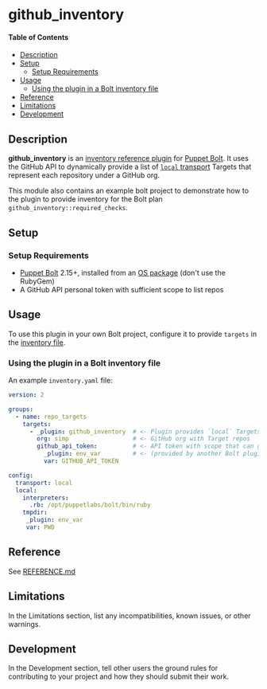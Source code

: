 # github_inventory

#### Table of Contents

<!-- vim-markdown-toc GFM -->

* [Description](#description)
* [Setup](#setup)
  * [Setup Requirements](#setup-requirements)
* [Usage](#usage)
  * [Using the plugin in a Bolt inventory file](#using-the-plugin-in-a-bolt-inventory-file)
* [Reference](#reference)
* [Limitations](#limitations)
* [Development](#development)

<!-- vim-markdown-toc -->

## Description

**github_inventory** is an [inventory reference plugin] for [Puppet
Bolt]. It uses the GitHub API to dynamically provide a list of [`local`
transport] Targets that represent each repository under a GitHub org.

This module also contains an example bolt project to demonstrate how to the
plugin to provide inventory for the Bolt plan
`github_inventory::required_checks`.

## Setup

### Setup Requirements

* [Puppet Bolt] 2.15+, installed from an [OS package][bolt-install] (don't use the RubyGem)
* A GitHub API personal token with sufficient scope to list repos


## Usage

To use this plugin in your own Bolt project, configure it to provide `targets`
in the [inventory file].

### Using the plugin in a Bolt inventory file

An example `inventory.yaml` file:

```yaml
version: 2

groups:
  - name: repo_targets
    targets:
      - _plugin: github_inventory  # <- Plugin provides `local` Targets
        org: simp                  # <- GitHub org with Target repos
        github_api_token:          # <- API token with scope that can get repos
          _plugin: env_var         # <- (provided by another Bolt plugin)
          var: GITHUB_API_TOKEN

config:
  transport: local
  local:
    interpreters:
      .rb: /opt/puppetlabs/bolt/bin/ruby
    tmpdir:
     _plugin: env_var
     var: PWD

```



## Reference

See [REFERENCE.md](./REFERENCE.md)


## Limitations

In the Limitations section, list any incompatibilities, known issues, or other warnings.

## Development

In the Development section, tell other users the ground rules for contributing to your project and how they should submit their work.

[Puppet Bolt]: https://puppet.com/docs/bolt/latest/bolt.html
[bolt-install]: https://puppet.com/docs/bolt/latest/bolt_installing.html
[inventory file]: https://puppet.com/docs/bolt/latest/inventory_file_v2.html
[inventory reference plugin]: https://puppet.com/docs/bolt/latest/using_plugins.html#reference-plugins
[`local` transport]: https://puppet.com/docs/bolt/latest/bolt_transports_reference.html#local
